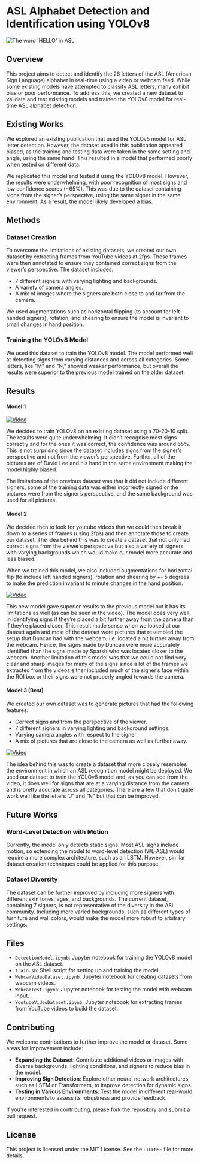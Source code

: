 # ASL Alphabet Detection and Identification using YOLOv8
![The word 'HELLO' in ASL](https://github.com/sparsh-binj/ASL-recognition-dataset/blob/main/img/hello.jpg?raw=true)

## Overview

This project aims to detect and identify the 26 letters of the ASL (American Sign Language) alphabet in real-time using a video or webcam feed. While some existing models have attempted to classify ASL letters, many exhibit bias or poor performance. To address this, we created a new dataset to validate and test existing models and trained the YOLOv8 model for real-time ASL alphabet detection.

## Existing Works

We explored an existing publication that used the YOLOv5 model for ASL letter detection. However, the dataset used in this publication appeared biased, as the training and testing data were taken in the same setting and angle, using the same hand. This resulted in a model that performed poorly when tested on different data.

We replicated this model and tested it using the YOLOv8 model. However, the results were underwhelming, with poor recognition of most signs and low confidence scores (~65%). This was due to the dataset containing signs from the signer’s perspective, using the same signer in the same environment. As a result, the model likely developed a bias.

## Methods

### Dataset Creation
To overcome the limitations of existing datasets, we created our own dataset by extracting frames from YouTube videos at 2fps. These frames were then annotated to ensure they contained correct signs from the viewer’s perspective. The dataset includes:
- 7 different signers with varying lighting and backgrounds.
- A variety of camera angles.
- A mix of images where the signers are both close to and far from the camera.

We used augmentations such as horizontal flipping (to account for left-handed signers), rotation, and shearing to ensure the model is invariant to small changes in hand position.

### Training the YOLOv8 Model
We used this dataset to train the YOLOv8 model. The model performed well at detecting signs from varying distances and across all categories. Some letters, like "M" and "N," showed weaker performance, but overall the results were superior to the previous model trained on the older dataset.

## Results

#### Model 1

[![Video](https://img.youtube.com/vi/mSuA84eaCWk/maxresdefault.jpg)](https://www.youtube.com/watch?v=)

We decided to train YOLOv8 on an existing dataset using a 70-20-10 split. The results were quite underwhelming. It didn’t recognise most signs correctly and for the ones it was correct, the confidence was around 65%. This is not surprising since the dataset includes signs from the signer’s perspective and not from the viewer’s perspective. Further, all of the pictures are of David Lee and his hand in the same environment making the model highly biased.

The limitations of the previous dataset was that it did not include different signers, some of the training data was either incorrectly signed or the pictures were from the signer’s perspective, and the same background was used for all pictures.

#### Model 2

We decided then to look for youtube videos that we could then break it down to a series of frames (using 2fps) and then annotate those to create our dataset. The idea behind this was to create a dataset that not only had correct signs from the viewer’s perspective but also a variety of signers with varying backgrounds which would make our model more accurate and less biased.

When we trained this model, we also included augmentations for horizontal flip (to include left handed signers), rotation and shearing by +- 5 degrees to make the prediction invariant to minute changes in the hand position.

[![Video](https://img.youtube.com/vi/kXcpHrirTx8/maxresdefault.jpg)](https://www.youtube.com/watch?v=kXcpHrirTx8) 

This new model gave superior results to the previous model but it has its limitations as well (as can be seen in the video). The model does very well in identifying signs if they’re placed a bit further away from the camera than if they’re placed closer. This result made sense when we looked at our dataset again and most of the dataset were pictures that resembled the setup that Duncan had with the webcam, i.e. located a bit further away from the webcam. Hence, the signs made by Duncan were more accurately identified than the signs made by Sparsh who was located closer to the webcam. Another limitation of this model was that we could not find very clear and sharp images for many of the signs since a lot of the frames we extracted from the videos either included much of the signer’s face within the ROI box or their signs were not properly angled towards the camera.

#### Model 3 (Best)

We created our own dataset was to generate pictures that had the following features:

- Correct signs and from the perspective of the viewer.
- 7 different signers in varying lighting and background settings.
- Varying camera angles with respect to the signer.
- A mix of pictures that are close to the camera as well as further away.

[![Video](https://img.youtube.com/vi/cV5y8b68DJ8/maxresdefault.jpg)](https://www.youtube.com/watch?v=cV5y8b68DJ8) 

The idea behind this was to create a dataset that more closely resembles the environment in which an ASL recognition model might be deployed. We used our dataset to train the YOLOv8 model and, as you can see from the video, it does well for signs that are at a varying distance from the camera and is pretty accurate across all categories. There are a few that don’t quite work well like the letters “J” and “N” but that can be improved.


## Future Works

### Word-Level Detection with Motion
Currently, the model only detects static signs. Most ASL signs include motion, so extending the model to word-level detection (WL-ASL) would require a more complex architecture, such as an LSTM. However, similar dataset creation techniques could be applied for this purpose.

### Dataset Diversity
The dataset can be further improved by including more signers with different skin tones, ages, and backgrounds. The current dataset, containing 7 signers, is not representative of the diversity in the ASL community. Including more varied backgrounds, such as different types of furniture and wall colors, would make the model more robust to arbitrary settings.

## Files

- `DetectionModel.ipynb`: Jupyter notebook for training the YOLOv8 model on the ASL dataset.
- `train.sh`: Shell script for setting up and training the model.
- `WebcamVideoDataset.ipynb`: Jupyter notebook for creating datasets from webcam videos.
- `WebcamTest.ipynb`: Jupyter notebook for testing the model with webcam input.
- `YoutubeVideoDataset.ipynb`: Jupyter notebook for extracting frames from YouTube videos to build the dataset.

## Contributing
We welcome contributions to further improve the model or dataset. Some areas for improvement include:

- **Expanding the Dataset**: Contribute additional videos or images with diverse backgrounds, lighting conditions, and signers to reduce bias in the model.
- **Improving Sign Detection**: Explore other neural network architectures, such as LSTM or Transformers, to improve detection for dynamic signs.
- **Testing in Various Environments**: Test the model in different real-world environments to assess its robustness and provide feedback.

If you're interested in contributing, please fork the repository and submit a pull request.

## License
This project is licensed under the MIT License. See the `LICENSE` file for more details.

